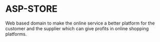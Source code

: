 # ASP-STORE
Web based domain to make the online service a better platform for the customer and the supplier which can give profits in online shopping platforms.
